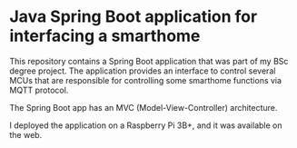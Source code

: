 # Java Spring Boot application for interfacing a smarthome

This repository contains a Spring Boot application that was part of my BSc degree project.
The application provides an interface to control several MCUs that are responsible
for controlling some smarthome functions via MQTT protocol.

The Spring Boot app has an MVC (Model-View-Controller) architecture. 

I deployed the application on a Raspberry Pi 3B+, and it was available on the web.

